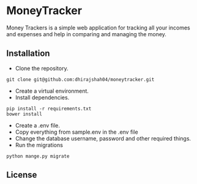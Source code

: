 # MoneyTracker
Money Trackers is a simple web application for tracking all your incomes and expenses
and help in comparing and managing the money.

## Installation
* Clone the repository.
```
git clone git@github.com:dhirajshah04/moneytracker.git
```
* Create a virtual environment.
* Install dependencies.
```
pip install -r requirements.txt
bower install
```
* Create a .env file.
* Copy everything from sample.env in the .env file
* Change the database username, password and other required things.
* Run the migrations
```
python mange.py migrate
```

## License
